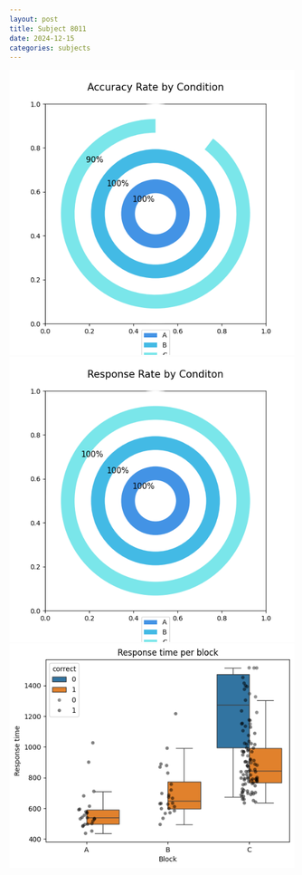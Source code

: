 ```yaml
---
layout: post
title: Subject 8011
date: 2024-12-15
categories: subjects
---
```


![](data/8011/run-4/8011_accuracy_rate.png)
![](data/8011/run-4/8011_response_rate.png)
![](data/8011/run-4/8011_rt.png)
